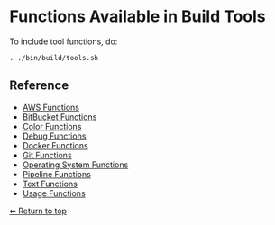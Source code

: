 # Functions Available in Build Tools

To include tool functions, do:

    . ./bin/build/tools.sh

## Reference

- [AWS Functions](./aws.sh.md)
- [BitBucket Functions](./bitbucket.sh.md)
- [Color Functions](./colors.sh.md)
- [Debug Functions](./debug.sh.md)
- [Docker Functions](./docker.sh.md)
- [Git Functions](./git.sh.md)
- [Operating System Functions](./os.sh.md)
- [Pipeline Functions](./pipeline.sh.md)
- [Text Functions](./text.sh.md)
- [Usage Functions](./usage.sh.md)

[⬅ Return to top](../index.md)